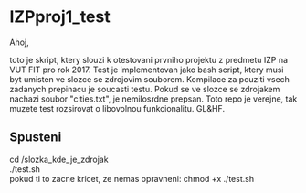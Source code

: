 # IZPproj1_test
Ahoj,

toto je skript, ktery slouzi k otestovani prvniho projektu z predmetu IZP na VUT FIT pro rok 2017. Test je implementovan jako bash script, ktery musi byt umisten ve slozce se zdrojovim souborem. Kompilace za pouziti vsech zadanych prepinacu je soucasti testu. Pokud se ve slozce se zdrojakem nachazi soubor "cities.txt", je nemilosrdne prepsan. Toto repo je verejne, tak muzete test rozsirovat o libovolnou funkcionalitu. GL&HF.

## Spusteni
cd /slozka_kde_je_zdrojak </br>
./test.sh </br>
pokud ti to zacne kricet, ze nemas opravneni: chmod +x ./test.sh 
